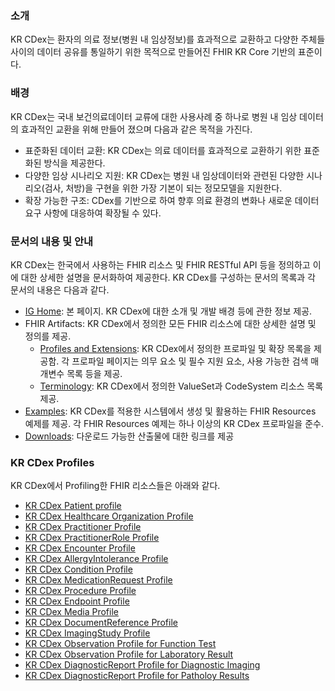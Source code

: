 ### 소개

KR CDex는 환자의 의료 정보(병원 내 임상정보)를 효과적으로 교환하고 다양한 주체들 사이의 데이터 공유를 통일하기 위한 목적으로 만들어진 FHIR KR Core 기반의 표준이다.

### 배경

KR CDex는 국내 보건의료데이터 교류에 대한 사용사례 중 하나로 병원 내 임상 데이터의 효과적인 교환을 위해 만들어 졌으며 다음과 같은 목적을 가진다.

- 표준화된 데이터 교환: KR CDex는 의료 데이터를 효과적으로 교환하기 위한 표준화된 방식을 제공한다.
- 다양한 임상 시나리오 지원: KR CDex는 병원 내 임상데이터와 관련된 다양한 시나리오(검사, 처방)을 구현을 위한 가장 기본이 되는 정모모델을 지원한다.
- 확장 가능한 구조: CDex를 기반으로 하여 향후 의료 환경의 변화나 새로운 데이터 요구 사항에 대응하여 확장될 수 있다.

### 문서의 내용 및 안내

KR CDex는 한국에서 사용하는 FHIR 리소스 및 FHIR RESTful API 등을 정의하고 이에 대한 상세한 설명을 문서화하여 제공한다. KR CDex를 구성하는 문서의 목록과 각 문서의 내용은 다음과 같다.

- [IG Home](index.html): 본 페이지. KR CDex에 대한 소개 및 개발 배경 등에 관한 정보 제공.
- FHIR Artifacts: KR CDex에서 정의한 모든 FHIR 리소스에 대한 상세한 설명 및 정의를 제공.
  - [Profiles and Extensions](profiles-and-extensions.html): KR CDex에서 정의한 프로파일 및 확장 목록을 제공함. 각 프로파일 페이지는 의무 요소 및 필수 지원 요소, 사용 가능한 검색 매개변수 목록 등을 제공.
  - [Terminology](terminology.html): KR CDex에서 정의한 ValueSet과 CodeSystem 리소스 목록 제공.
- [Examples](examples.html): KR CDex를 적용한 시스템에서 생성 및 활용하는 FHIR Resources 예제를 제공. 각 FHIR Resources 예제는 하나 이상의 KR CDex 프로파일을 준수.
- [Downloads](downloads.html): 다운로드 가능한 산출물에 대한 링크를 제공

### KR CDex Profiles

KR CDex에서 Profiling한 FHIR 리소스들은 아래와 같다.

- [KR CDex Patient profile](StructureDefinition-krcdex-patient.html)
- [KR CDex Healthcare Organization Profile](StructureDefinition-krcdex-organization.html)
- [KR CDex Practitioner Profile](StructureDefinition-krcdex-practitioner.html)
- [KR CDex PractitionerRole Profile](StructureDefinition-krcdex-practitioner-role.html)
- [KR CDex Encounter Profile](StructureDefinition-krcdex-encounter.html)
- [KR CDex AllergyIntolerance Profile](StructureDefinition-krcdex-allergy-intolerance.html)
- [KR CDex Condition Profile](StructureDefinition-krcdex-condition.html)
- [KR CDex MedicationRequest Profile](StructureDefinition-krcdex-medication-request.html)
- [KR CDex Procedure Profile](StructureDefinition-krcdex-procedure.html)
- [KR CDex Endpoint Profile](StructureDefinition-krcdex-end-point.html)
- [KR CDex Media Profile](StructureDefinition-krcdex-media.html)
- [KR CDex DocumentReference Profile](StructureDefinition-krcdex-document-reference.html)
- [KR CDex ImagingStudy Profile](StructureDefinition-krcdex-imaging-study.html)
- [KR CDex Observation Profile for Function Test](StructureDefinition-krcdex-observation-exam.html)
- [KR CDex Observation Profile for Laboratory Result](StructureDefinition-krcdex-observation-laboratory.html)
- [KR CDex DiagnosticReport Profile for Diagnostic Imaging](StructureDefinition-krcdex-diagnostic-report-imaging.html)
- [KR CDex DiagnosticReport Profile for Patholoy Results](StructureDefinition-krcdex-diagnostic-report-pathology.html)
